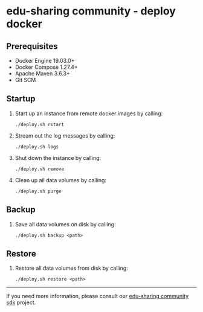 
# edu-sharing community - deploy docker

Prerequisites
-------------

- Docker Engine 19.03.0+
- Docker Compose 1.27.4+ 
- Apache Maven 3.6.3+
- Git SCM

Startup
-------

1. Start up an instance from remote docker images by calling:

   ```
   ./deploy.sh rstart
   ```

2. Stream out the log messages by calling:

   ```
   ./deploy.sh logs
   ```

3. Shut down the instance by calling:

   ```
   ./deploy.sh remove
   ```

4. Clean up all data volumes by calling:

   ```
   ./deploy.sh purge
   ```

Backup
------

1. Save all data volumes on disk by calling:

   ```
   ./deploy.sh backup <path>
   ```

Restore
-------

1. Restore all data volumes from disk by calling:

   ```
   ./deploy.sh restore <path>
   ```

---
If you need more information, please consult our [edu-sharing community sdk](https://scm.edu-sharing.com/edu-sharing-community/edu-sharing-community-sdk) project.
